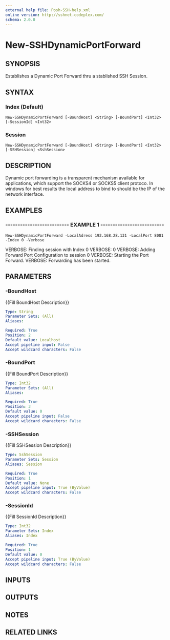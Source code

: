 ```yaml
---
external help file: Posh-SSH-help.xml
online version: http://sshnet.codeplex.com/
schema: 2.0.0
---
```


# New-SSHDynamicPortForward

## SYNOPSIS
Establishes a Dynamic Port Forward thru a stablished SSH Session.

## SYNTAX

### Index (Default)
```
New-SSHDynamicPortForward [-BoundHost] <String> [-BoundPort] <Int32> [-SessionId] <Int32>
```

### Session
```
New-SSHDynamicPortForward [-BoundHost] <String> [-BoundPort] <Int32> [-SSHSession] <SshSession>
```

## DESCRIPTION
Dynamic port forwarding is a transparent mechanism available for applications, which 
support the SOCKS4 or SOCKS5 client protoco.
In windows for best results the local address
to bind to should be the IP of the network interface.

## EXAMPLES

### -------------------------- EXAMPLE 1 --------------------------
```
New-SSHDynamicPortForward -LocalAdress 192.168.28.131 -LocalPort 8081 -Index 0 -Verbose
```

VERBOSE: Finding session with Index 0
VERBOSE: 0
VERBOSE: Adding Forward Port Configuration to session 0
VERBOSE: Starting the Port Forward.
VERBOSE: Forwarding has been started.

## PARAMETERS

### -BoundHost
{{Fill BoundHost Description}}

```yaml
Type: String
Parameter Sets: (All)
Aliases: 

Required: True
Position: 2
Default value: Localhost
Accept pipeline input: False
Accept wildcard characters: False
```

### -BoundPort
{{Fill BoundPort Description}}

```yaml
Type: Int32
Parameter Sets: (All)
Aliases: 

Required: True
Position: 3
Default value: 0
Accept pipeline input: False
Accept wildcard characters: False
```

### -SSHSession
{{Fill SSHSession Description}}

```yaml
Type: SshSession
Parameter Sets: Session
Aliases: Session

Required: True
Position: 1
Default value: None
Accept pipeline input: True (ByValue)
Accept wildcard characters: False
```

### -SessionId
{{Fill SessionId Description}}

```yaml
Type: Int32
Parameter Sets: Index
Aliases: Index

Required: True
Position: 1
Default value: 0
Accept pipeline input: True (ByValue)
Accept wildcard characters: False
```

## INPUTS

## OUTPUTS

## NOTES

## RELATED LINKS

